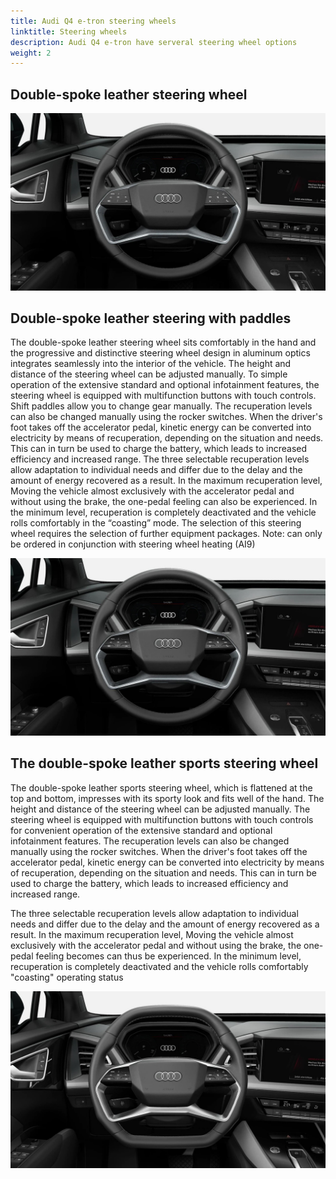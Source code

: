 ```yaml
---
title: Audi Q4 e-tron steering wheels
linktitle: Steering wheels
description: Audi Q4 e-tron have serveral steering wheel options
weight: 2
---
```



## Double-spoke leather steering wheel

![Standard wheel](standard.jpg "Double-spoke leather steering wheel")

## Double-spoke leather steering with paddles

The double-spoke leather steering wheel sits comfortably in the hand and the progressive and distinctive steering wheel design in aluminum optics integrates seamlessly into the interior of the vehicle. The height and distance of the steering wheel can be adjusted manually. To
simple operation of the extensive standard and optional infotainment features, the steering wheel is equipped with multifunction buttons with touch controls. Shift paddles allow you to change gear manually.
The recuperation levels can also be changed manually using the rocker switches. When the driver's foot
takes off the accelerator pedal, kinetic energy can be converted into electricity by means of recuperation, depending on the situation and needs. This can in turn be used to charge the battery, which leads to increased efficiency
and increased range.
The three selectable recuperation levels allow adaptation to individual needs and differ
due to the delay and the amount of energy recovered as a result. In the maximum recuperation level,
Moving the vehicle almost exclusively with the accelerator pedal and without using the brake, the one-pedal feeling can also be experienced. In the minimum level, recuperation is completely deactivated and the vehicle rolls comfortably in the “coasting” mode. The selection of this steering wheel requires the selection of further equipment packages.
Note: can only be ordered in conjunction with steering wheel heating (AI9)

![2zq](2zq.jpg "Double-spoke leather steering with paddles")

## The double-spoke leather sports steering wheel

The double-spoke leather sports steering wheel, which is flattened at the top and bottom, impresses with its sporty look and fits well
of the hand. The height and distance of the steering wheel can be adjusted manually. The steering wheel is equipped with multifunction buttons with touch controls for convenient operation of the extensive standard and optional infotainment features.
The recuperation levels can also be changed manually using the rocker switches. When the driver's foot
takes off the accelerator pedal, kinetic energy can be converted into electricity by means of recuperation, depending on the situation and needs. This can in turn be used to charge the battery, which leads to increased efficiency
and increased range.

The three selectable recuperation levels allow adaptation to individual needs and differ
due to the delay and the amount of energy recovered as a result. In the maximum recuperation level,
Moving the vehicle almost exclusively with the accelerator pedal and without using the brake, the one-pedal feeling becomes
can thus be experienced. In the minimum level, recuperation is completely deactivated and the vehicle rolls comfortably
"coasting" operating status

![2zq](2fs.jpg "The double-spoke leather sports steering wheel")
